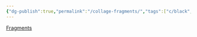```yaml
---
{"dg-publish":true,"permalink":"/collage-fragments/","tags":["c/black","c/woman","c/pattern","c/red","c/blue"],"created":"2024-01-03T17:21:38.453-05:00","updated":"2024-01-03T17:22:04.055-05:00"}
---
```



[Fragments](https://www.instagram.com/p/CQRZKjqhIeY/)
